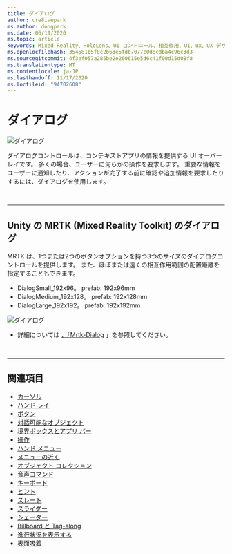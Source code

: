 ```yaml
---
title: ダイアログ
author: cre8ivepark
ms.author: dongpark
ms.date: 06/19/2020
ms.topic: article
keywords: Mixed Reality、HoloLens、UI コントロール、相互作用、UI、ux、UX デザイン、空間 UI、空間相互作用、3D UI、3D UX、mixed reality ヘッドセット、windows mixed reality ヘッドセット、virtual reality ヘッドセット、HoloLens、MRTK、Mixed Reality Toolkit
ms.openlocfilehash: 354581b5f0c2b63e5fdb7077c0d8cdba4c96c3d3
ms.sourcegitcommit: 4f3ef057a285be2e260615e5d6c41f00d15d08f8
ms.translationtype: MT
ms.contentlocale: ja-JP
ms.lasthandoff: 11/17/2020
ms.locfileid: "94702608"
---
```

# <a name="dialog"></a>ダイアログ

![ダイアログ](images/MRTK_UX_Dialog.jpg)

ダイアログコントロールは、コンテキストアプリの情報を提供する UI オーバーレイです。 多くの場合、ユーザーに何らかの操作を要求します。 重要な情報をユーザーに通知したり、アクションが完了する前に確認や追加情報を要求したりするには、ダイアログを使用します。

<br>

---

## <a name="dialog-in-mrtk-mixed-reality-toolkit-for-unity"></a>Unity の MRTK (Mixed Reality Toolkit) のダイアログ
MRTK は、1つまたは2つのボタンオプションを持つ3つのサイズのダイアログコントロールを提供します。 また、ほぼまたは遠くの相互作用範囲の配置距離を指定することもできます。 

- DialogSmall_192x96。 prefab: 192x96mm
- DialogMedium_192x128。 prefab: 192x128mm
- DialogLarge_192x192。 prefab: 192x192mm

![ダイアログ](images/MRTK_UX_Dialog_Types.jpg)


* 詳細については [、「Mrtk-Dialog](https://microsoft.github.io/MixedRealityToolkit-Unity/Assets/MRTK/SDK/Experimental/Dialog/README_Dialog.html) 」を参照してください。

<br>

---

## <a name="see-also"></a>関連項目

* [カーソル](cursors.md)
* [ハンド レイ](point-and-commit.md)
* [ボタン](button.md)
* [対話可能なオブジェクト](interactable-object.md)
* [境界ボックスとアプリ バー](app-bar-and-bounding-box.md)
* [操作](direct-manipulation.md)
* [ハンド メニュー](hand-menu.md)
* [メニューの近く](near-menu.md)
* [オブジェクト コレクション](object-collection.md)
* [音声コマンド](voice-input.md)
* [キーボード](keyboard.md)
* [ヒント](tooltip.md)
* [スレート](slate.md)
* [スライダー](slider.md)
* [シェーダー](shader.md)
* [Billboard と Tag-along](billboarding-and-tag-along.md)
* [進行状況を表示する](progress.md)
* [表面吸着](surface-magnetism.md)
